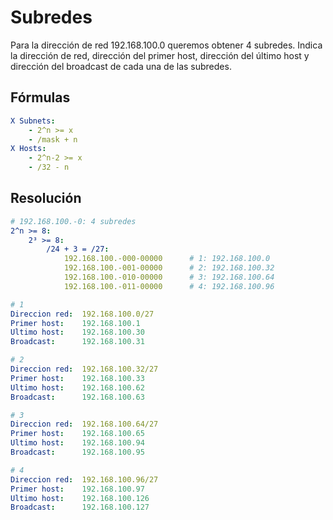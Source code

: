 # Subredes

Para la dirección de red 192.168.100.0 queremos obtener 4 subredes. Indica la dirección de red, dirección del primer host, dirección del último host y dirección del broadcast de cada una de las subredes.

## Fórmulas

```yaml
X Subnets:
    - 2^n >= x
    - /mask + n
X Hosts:
    - 2^n-2 >= x
    - /32 - n
```


## Resolución

```yaml
# 192.168.100.-0: 4 subredes
2^n >= 8:
    2³ >= 8:
        /24 + 3 = /27:
            192.168.100.-000-00000      # 1: 192.168.100.0
            192.168.100.-001-00000      # 2: 192.168.100.32
            192.168.100.-010-00000      # 3: 192.168.100.64
            192.168.100.-011-00000      # 4: 192.168.100.96
```

```yaml
# 1
Direccion red:  192.168.100.0/27
Primer host:    192.168.100.1
Ultimo host:    192.168.100.30
Broadcast:      192.168.100.31

# 2
Direccion red:  192.168.100.32/27
Primer host:    192.168.100.33
Ultimo host:    192.168.100.62
Broadcast:      192.168.100.63

# 3
Direccion red:  192.168.100.64/27
Primer host:    192.168.100.65
Ultimo host:    192.168.100.94
Broadcast:      192.168.100.95

# 4
Direccion red:  192.168.100.96/27
Primer host:    192.168.100.97
Ultimo host:    192.168.100.126
Broadcast:      192.168.100.127
```
